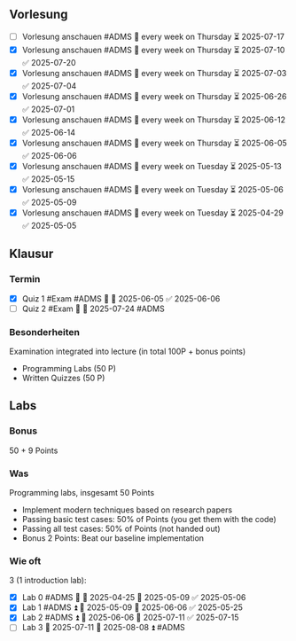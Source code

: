 ## Vorlesung
- [ ] Vorlesung anschauen #ADMS 🔁 every week on Thursday ⏳ 2025-07-17
- [x] Vorlesung anschauen #ADMS 🔁 every week on Thursday ⏳ 2025-07-10 ✅ 2025-07-20
- [x] Vorlesung anschauen #ADMS 🔁 every week on Thursday ⏳ 2025-07-03 ✅ 2025-07-04
- [x] Vorlesung anschauen #ADMS 🔁 every week on Thursday ⏳ 2025-06-26 ✅ 2025-07-01
- [x] Vorlesung anschauen #ADMS 🔁 every week on Thursday ⏳ 2025-06-12 ✅ 2025-06-14
- [x] Vorlesung anschauen #ADMS 🔁 every week on Thursday ⏳ 2025-06-05 ✅ 2025-06-06
- [x] Vorlesung anschauen #ADMS 🔁 every week on Tuesday ⏳ 2025-05-13 ✅ 2025-05-15
- [x] Vorlesung anschauen #ADMS 🔁 every week on Tuesday ⏳ 2025-05-06 ✅ 2025-05-09
- [x] Vorlesung anschauen #ADMS 🔁 every week on Tuesday ⏳ 2025-04-29 ✅ 2025-05-05
## Klausur
### Termin
- [x] Quiz 1 #Exam #ADMS 🔺 🛫 2025-06-05 ✅ 2025-06-06
- [ ] Quiz 2 #Exam 🔺 🛫 2025-07-24 #ADMS 

### Besonderheiten
Examination integrated into lecture (in total 100P + bonus points)
-  Programming Labs (50 P)
-  Written Quizzes (50 P)
## Labs
### Bonus
50 + 9 Points

### Was
Programming labs, insgesamt 50 Points
-  Implement modern techniques based on research papers
-  Passing basic test cases: 50% of Points (you get them with the code)
- Passing all test cases: 50% of Points (not handed out)
- Bonus 2 Points: Beat our baseline implementation

### Wie oft
3 (1 introduction lab):
- [x] Lab 0 #ADMS 🔼 🛫 2025-04-25 📅 2025-05-09 ✅ 2025-05-06
- [x] Lab 1 #ADMS ⏫ 🛫 2025-05-09 📅 2025-06-06 ✅ 2025-05-25
- [x] Lab 2 #ADMS ⏫ 🛫 2025-06-06 📅 2025-07-11 ✅ 2025-07-15
- [ ] Lab 3 🛫  2025-07-11 📅 2025-08-08 ⏫ #ADMS
